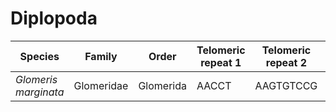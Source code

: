 # Diplopoda

| Species | Family | Order | Telomeric repeat 1 | Telomeric repeat 2 | Data type |
| -- | --- | --- | --- | --- | --- |
| *Glomeris marginata* | Glomeridae | Glomerida | AACCT | AAGTGTCCG | pacbio |
